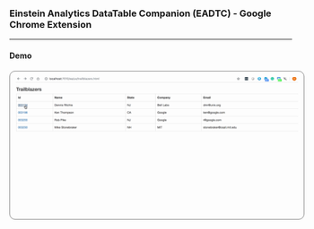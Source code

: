 ### Einstein Analytics DataTable Companion (EADTC)  - Google Chrome Extension 

<hr/>

#### Demo
<img src="img/eadtc-demo-1.gif" style='border: 1px solid gray;padding:10px;border-radius:10px;' alt="">
